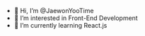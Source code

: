 - 👋 Hi, I’m @JaewonYooTime
- 👀 I’m interested in Front-End Development
- 🌱 I’m currently learning React.js

<!---
JaewonYooTime/JaewonYooTime is a ✨ special ✨ repository because its `README.md` (this file) appears on your GitHub profile.
You can click the Preview link to take a look at your changes.
--->
